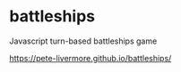 # battleships
Javascript turn-based battleships game

https://pete-livermore.github.io/battleships/

